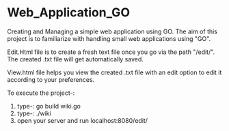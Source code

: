 # Web_Application_GO
Creating and Managing a simple web application using GO.
The aim of this project is to familiarize with handling small web applications using "GO".

Edit.Html file is to create a fresh text file once you go via the path "/edit/". The created .txt file will get automatically saved. 

View.html file helps you view the created .txt file with an edit option to edit it according to your preferences.

To execute the project-:
1) type-: go build wiki.go
2) type-: ./wiki
3) open your server and run localhost:8080/edit/<any name you want to give>

